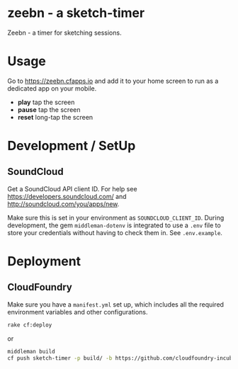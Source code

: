 # zeebn - a sketch-timer
Zeebn - a timer for sketching sessions.

# Usage

Go to https://zeebn.cfapps.io and add it to your home screen to run as a dedicated app on your mobile.

* **play** tap the screen
* **pause** tap the screen
* **reset** long-tap the screen

# Development / SetUp

## SoundCloud

Get a SoundCloud API client ID. For help see
https://developers.soundcloud.com/ and
http://soundcloud.com/you/apps/new.

Make sure this is set in your
environment as `SOUNDCLOUD_CLIENT_ID`. During development, the
gem `middleman-dotenv` is integrated to use a `.env` file to
store your credentials without having to check them in.
See `.env.example`.

# Deployment

## CloudFoundry

Make sure you have a `manifest.yml` set up, which includes all the
required environment variables and other configurations.

```bash
rake cf:deploy
```

or

```bash
middleman build
cf push sketch-timer -p build/ -b https://github.com/cloudfoundry-incubator/staticfile-buildpack.git
```
